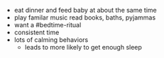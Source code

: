 - eat dinner and feed baby at about the same time
- play familar music read books, baths, pyjammas
- want a #bedtime-ritual
- consistent time
- lots of calming behaviors
	- leads to more likely to get enough sleep